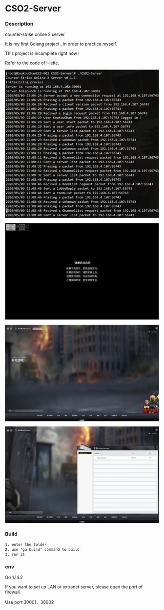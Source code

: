 # CSO2-Server

### Description

counter-strike online 2 server

It is my first Golang project , in order to practice myself.

This project is incomplete right now !

Refer to the code of l-leite.

![](photos/main.jpg)

![](photos/op.jpg)

![](photos/intro.jpg)

![](photos/channel.jpg)

### Build

    1. enter the folder
    2. use "go build" command to build
    3. run it

### env

Go 1.14.2

If you want to set up LAN or extranet server, please open the port of firewall.

Use port:30001、30002
